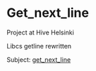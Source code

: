 # Get_next_line

Project at Hive Helsinki

Libcs getline rewritten

Subject: [get_next_line](https://cdn.intra.42.fr/pdf/pdf/6620/get_next_line.en.pdf)
